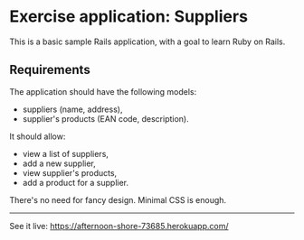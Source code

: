 # Exercise application: Suppliers

This is a basic sample Rails application, with a goal to learn Ruby on Rails.

## Requirements

The application should have the following models:

* suppliers (name, address),
* supplier's products (EAN code, description).

It should allow:

* view a list of suppliers,
* add a new supplier,
* view supplier's products,
* add a product for a supplier.

There's no need for fancy design. Minimal CSS is enough.

---

See it live: https://afternoon-shore-73685.herokuapp.com/
